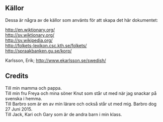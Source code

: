 
Källor
-----------------
Dessa är några av de källor som använts för att skapa det här dokumentet:

http://en.wiktionary.org/  
http://sv.wiktionary.org/  
http://sv.wikipedia.org/  
http://folkets-lexikon.csc.kth.se/folkets/  
http://spraakbanken.gu.se/korp/

Karlsson, Erik; http://www.ekarlsson.se/swedish/



Credits
-----------------
Till min mamma och pappa.  
Till min fru Freya och mina söner Knut som står ut med när jag snackar på svenska i hemma.  
Till Barbro som är en av min lärare och också står ut med mig. Barbro dog 27 Juni 2015.  
Till Jack, Kari och Gary som är de andra barn i min klass.  
